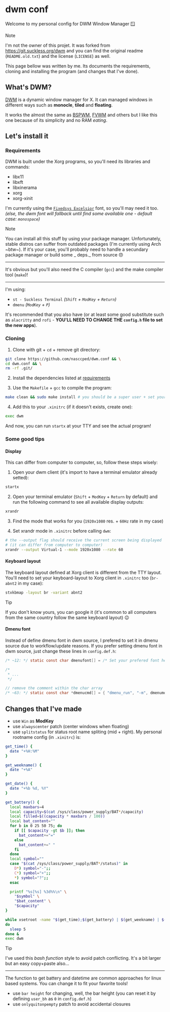 dwm conf
========

Welcome to my personal config for DWM Window Manager 🪟

> [!NOTE]
>
> I'm not the owner of this projet. It was forked from
> https://git.suckless.org/dwm and you can find the original readme
> (`README.old.txt`) and the license (`LICENSE`) as well.
>
> This page bellow was written by me. Its documents the requirements,
> cloning and installing the program (and changes that I've done).

## What's DWM?

[DWM](https://dwm.suckless.org/) is a dynamic window manager for X.
It can managed windows in different ways such as **monocle**,
**tiled** and **floating**.

It works the almost the same as
[BSPWM](https://github.com/baskerville/bspwm),
[FVWM](https://www.fvwm.org/) and others but I like this one because
of its simplicity and no RAM _eating_.

## Let's install it

### Requirements

DWM is built under the Xorg programs, so you'll need its libraries
and commands:

- libx11
- libxft
- libxinerama
- xorg
- xorg-xinit

I'm currently using the [`Fixedsys Excelsior`](https://github.com/kika/fixedsys)
font, so you'll may need it too. _(else, the dwm font will fallback
until find some available one - default case: `monospace`)_

> [!NOTE]
>
> You can install all this stuff by using your package manager.
> Unfortunately, stable distros can suffer from outdated packages
> (I'm currently using Arch ~btw~). If it's your case, you'll
> probably need to handle a secundary package manager or build some
> _ deps._ from source 😞
>
> ---
>
> It's obvious but you'll also need the C compiler (`gcc`) and the
> make compiler tool (`make`)!
>
> ---
>
> I'm using:
> - `st - Suckless Terminal` _(`Shift` + `ModKey` + `Return`)_
> - `dmenu` _(`ModKey` + `P`)_
>
> It's recommended that you also have (or at least some good
> substitute such as `alacritty` and `rofi` - **YOU'LL NEED TO CHANGE
> THE `config.h` file to set the new apps**).

### Cloning

1. Clone with git + `cd` + remove git directory:

```sh
git clone https://github.com/nasccped/dwm.conf && \
cd dwm.conf && \
rm -rf .git/
```

2. Install the dependencies listed at [requirements](#requirements)

3. Use the `Makefile` + `gcc` to compile the program:

```sh
make clean && sudo make install # you should be a super user + set your password
```

4. Add this to your `.xinitrc` (if it doesn't exists, create one):

```sh
exec dwm
```

And now, you can run `startx` at your TTY and see the actual program!

### Some good tips

#### Display

This can differ from computer to computer, so, follow these steps
wisely:

1. Open your dwm client (it's import to have a terminal emulator
   already setted):
```sh
startx
```

2. Open your terminal emulator (`Shift` + `ModKey` + `Return` by
   default) and run the following command to see all available
   display outputs:
```sh
xrandr
```

3. Find the mode that works for you (`1920x1080` res. + `60Hz` rate
   in my case)

4. Set xrandr mode in `.xinitrc` before calling `dwm`:

```sh
# the --output flag should receive the current screen being displayed
# (it can differ from computer to computer)
xrandr --output Virtual-1 --mode 1920x1080 --rate 60
```

#### Keyboard layout

The keyboard layout defined at Xorg client is different from the TTY
layout. You'll need to set your keyboard-layout to Xorg client in
`.xinitrc` too (`br-abnt2` in my case):

```sh
stxkbmap -layout br -variant abnt2
```

> [!TIP]
>
> If you don't know yours, you can google it (it's common to all
> computers from the same country follow the same keyboard layout) 😉

#### Dmenu font

Instead of define dmenu font in dwm source, I prefered to set it in
dmenu source due to workflow/update reasons. If you prefer setting
dmenu font in dwm source, just change these lines in `config.def.h`:

```c
/* ~12: */ static const char dmenufont[] = /* Set your prefered font here... */;

/*
 * ...
 */

// remove the comment within the char array
/* ~63: */ static const char *dmenucmd[] = { "dmenu_run", "-m", dmenumon, /* remove font set: "-fn", dmenufont, */ "-nb", col_gray1, "-nf", col_gray3, "-sb", col_cyan, "-sf", col_gray4, NULL };
```

## Changes that I've made

- use `Win` as **ModKey**
- use `alwayscenter` patch (center windows when floating)
- use `splitstatus` for status root name spliting (mid + right). My
  personal rootname config (in `.xinitrc`) is:
```sh
get_time() {
  date "+%H:%M"
}

get_weekname() {
  date "+%A"
}

get_date() {
  date "+%b %d, %Y"
}

get_battery() {
  local maxbars=4
  local capacity=$(cat /sys/class/power_supply/BAT*/capacity)
  local filled=$((capacity * maxbars / 100))
  local bat_content=""
  for b in 0 25 50 75; do
    if [[ $capacity -gt $b ]]; then
      bat_content+="="
    else
      bat_content+=" "
    fi
  done
  local symbol=""
  case "$(cat /sys/class/power_supply/BAT*/status)" in
    D*) symbol="-";;
    C*) symbol="+";;
    *) symbol="?";;
  esac

  printf "%s[%s] %3d%%\n" \
    "$symbol" \
    "$bat_content" \
    "$capacity"
}

while xsetroot -name "$(get_time);$(get_battery) | $(get_weekname) | $(get_date) "
do
  sleep 5
done &
exec dwm
```
> [!TIP]
>
> I've used this _bash function_ style to avoid patch conflicting.
> It's a bit larger but an easy copy+paste also...
>
> ---
>
> The function to get battery and datetime are common approaches for
> linux based systems. You can change it to fit your favorite tools!
- use `bar height` for changing, well, the bar height (you can
  reset it by defining `user_bh` as `0` in `config.def.h`)
- use `onlyquitonpempty` patch to avoid accidental closures

